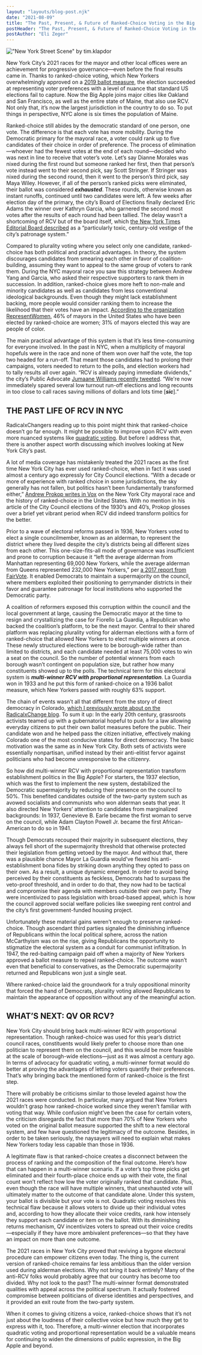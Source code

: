 ```yaml
---
layout: "layouts/blog-post.njk"
date: "2021-08-09"
title: "The Past, Present, & Future of Ranked-Choice Voting in the Big Apple"
postHeader: "The Past, Present, & Future of Ranked-Choice Voting in the Big Apple"
postAuthor: "Eli Zeger"
---
```


!["New York Street Scene" by tim.klapdor](/images/blog/nyc_street_scene.jpeg)

New York City’s 2021 races for the mayor and other local offices were an achievement for progressive governance—even before the final results came in. Thanks to ranked-choice voting, which New Yorkers overwhelmingly approved on a [2019 ballot measure](https://www1.nyc.gov/site/civicengagement/voting/ranked-choice-voting.page), the election succeeded at representing voter preferences with a level of nuance that standard US elections fail to capture. Now the Big Apple joins major cities like Oakland and San Francisco, as well as the entire state of Maine, that also use RCV. Not only that, it’s now the largest jurisdiction in the country to do so. To put things in perspective, NYC alone is six times the population of Maine.

Ranked-choice still abides by the democratic standard of one person, one vote. The difference is that each vote has more mobility. During the Democratic primary for the mayoral race, a voter could rank up to five candidates of their choice in order of preference. The process of elimination—whoever had the fewest votes at the end of each round—decided who was next in line to receive that voter’s vote. Let’s say Dianne Morales was nixed during the first round but someone ranked her first, then that person’s vote instead went to their second pick, say Scott Stringer. If Stringer was nixed during the second round, then it went to the person’s third pick, say Maya Wiley. However, if all of the person’s ranked picks were eliminated, their ballot was considered ***exhausted***. These rounds, otherwise known as instant runoffs, continued until two candidates were left. A few weeks after election day of the primary, the city’s Board of Elections finally declared Eric Adams the winner over Kathryn Garcia, who garnered the second most votes after the results of each round had been tallied. The delay wasn’t a shortcoming of RCV but of the board itself, which [the New York Times Editorial Board described](https://www.nytimes.com/2021/06/30/opinion/nyc-mayor-election-boe-votes.html) as a “particularly toxic, century-old vestige of the city’s patronage system.”

Compared to plurality voting where you select only one candidate, ranked-choice has both political and practical advantages. In theory, the system discourages candidates from smearing each other in favor of coalition-building, assuming they want to appeal to the same group of voters to rank them. During the NYC mayoral race you saw this strategy between Andrew Yang and Garcia, who asked their respective supporters to rank them in succession. In addition, ranked-choice gives more heft to non-male and minority candidates as well as candidates from less conventional ideological backgrounds. Even though they might lack establishment backing, more people would consider ranking them to increase the likelihood that their votes have an impact. [According to the organization RepresentWomen](https://www.representwomen.org/ranked_choice_voting_returns_to_new_york_city), 46% of mayors in the United States who have been elected by ranked-choice are women; 31% of mayors elected this way are people of color.

The main practical advantage of this system is that it’s less time-consuming for everyone involved. In the past in NYC, when a multiplicity of mayoral hopefuls were in the race and none of them won over half the vote, the top two headed for a run-off. That meant those candidates had to prolong their campaigns, voters needed to return to the polls, and election workers had to tally results all over again. “RCV is already paying immediate dividends,” the city’s Public Advocate [Jumaane Williams recently tweeted](https://twitter.com/JumaaneWilliams/status/1408091798241677328). “We're now immediately spared several low turnout run-off elections and long recounts in too close to call races saving millions of dollars and lots time [***sic***].”

## THE PAST LIFE OF RCV IN NYC

RadicalxChangers reading up to this point might think that ranked-choice doesn’t go far enough. It might be possible to improve upon RCV with even more nuanced systems like [quadratic voting](https://www.radicalxchange.org/concepts/quadratic-voting/). But before I address that, there is another aspect worth discussing which involves looking at New York City’s past.

A lot of media coverage has mistakenly treated the 2021 races as the first time New York City has ever used ranked-choice, when in fact it was used almost a century ago expressly for City Council elections. “With a decade or more of experience with ranked choice in some jurisdictions, the sky generally has not fallen, but politics hasn’t been fundamentally transformed either,” [Andrew Prokop writes in Vox](https://www.vox.com/22443775/ranked-choice-voting-explained-new-york-strategy) on the New York City mayoral race and the history of ranked-choice in the United States. With no mention in his article of the City Council elections of the 1930’s and 40’s, Prokop glosses over a brief yet vibrant period when RCV did indeed transform politics for the better.

Prior to a wave of electoral reforms passed in 1936, New Yorkers voted to elect a single councilmember, known as an alderman, to represent the district where they lived despite the city’s districts being all different sizes from each other. This one-size-fits-all mode of governance was insufficient and prone to corruption because it “left the average alderman from Manhattan representing 69,000 New Yorkers, while the average alderman from Queens represented 232,000 New Yorkers,” per [a 2017 report from FairVote](https://www.fairvote.org/proportion_representation_in_new_york_city_1936_1947). It enabled Democrats to maintain a supermajority on the council, where members exploited their positioning to gerrymander districts in their favor and guarantee patronage for local institutions who supported the Democratic party.

A coalition of reformers exposed this corruption within the council and the local government at large, causing the Democratic mayor at the time to resign and crystallizing the case for Fiorello La Guardia, a Republican who backed the coalition’s platform, to be the next mayor. Central to their shared platform was replacing plurality voting for alderman elections with a form of ranked-choice that allowed New Yorkers to elect multiple winners at once. These newly structured elections were to be borough-wide rather than limited to districts, and each candidate needed at least 75,000 votes to win a seat on the council. So the number of potential winners from each borough wasn’t contingent on population size, but rather how many constituents showed up to the polls. The technical term for this electoral system is ***multi-winner RCV with proportional representation***. La Guardia won in 1933 and he put this form of ranked-choice on a 1936 ballot measure, which New Yorkers passed with roughly 63% support.

The chain of events wasn’t all that different from the story of direct democracy in Colorado, [which I previously wrote about on the RadicalxChange blog](https://www.radicalxchange.org/updates/blog/direct-democracy-in-the-quadratic-rockies/). To sum it up: In the early 20th century, grassroots activists teamed up with a gubernatorial hopeful to push for a law allowing everyday citizens to put their own ballot measures before the public. Their candidate won and he helped pass the citizen initiative, effectively making Colorado one of the most conducive states for direct democracy. The basic motivation was the same as in New York City. Both sets of activists were essentially nonpartisan, unified instead by their anti-elitist fervor against politicians who had become unresponsive to the citizenry.

So how did multi-winner RCV with proportional representation transform establishment politics in the Big Apple? For starters, the 1937 election, which was the first to implement the new system, destabilized the Democratic supermajority by reducing their presence on the council to 50%. This benefited candidates outside of the two-party system such as avowed socialists and communists who won alderman seats that year. It also directed New Yorkers’ attention to candidates from marginalized backgrounds: In 1937, Genevieve B. Earle became the first woman to serve on the council, while Adam Clayton Powell Jr. became the first African-American to do so in 1941.

Though Democrats recouped their majority in subsequent elections, they always fell short of the supermajority threshold that otherwise protected their legislation from getting vetoed by the mayor. And without that, there was a plausible chance Mayor La Guardia would’ve flexed his anti-establishment bona fides by striking down anything they opted to pass on their own. As a result, a unique dynamic emerged. In order to avoid being perceived by their constituents as feckless, Democrats had to surpass the veto-proof threshold, and in order to do that, they now had to be tactical and compromise their agenda with members outside their own party. They were incentivized to pass legislation with broad-based appeal, which is how the council approved social welfare policies like sweeping rent control and the city’s first government-funded housing project.

Unfortunately these material gains weren’t enough to preserve ranked-choice. Though ascendant third parties signaled the diminishing influence of Republicans within the local political sphere, across the nation McCarthyism was on the rise, giving Republicans the opportunity to stigmatize the electoral system as a conduit for communist infiltration. In 1947, the red-baiting campaign paid off when a majority of New Yorkers approved a ballot measure to repeal ranked-choice. The outcome wasn’t even that beneficial to conservatives, as the Democratic supermajority returned and Republicans won just a single seat.

Where ranked-choice laid the groundwork for a truly oppositional minority that forced the hand of Democrats, plurality voting allowed Republicans to maintain the appearance of opposition without any of the meaningful action.

## WHAT’S NEXT: QV OR RCV?

New York City should bring back multi-winner RCV with proportional representation. Though ranked-choice was used for this year’s district council races, constituents would likely prefer to choose more than one politician to represent them on the council, and this would be more feasible at the scale of borough-wide elections—just as it was almost a century ago. In terms of advocacy for quadratic voting, a multi-winner format would do better at proving the advantages of letting voters quantify their preferences. That’s why bringing back the mentioned form of ranked-choice is the first step.

There will probably be criticisms similar to those leveled against how the 2021 races were conducted. In particular, many argued that New Yorkers wouldn’t grasp how ranked-choice worked since they weren’t familiar with voting that way. While confusion might’ve been the case for certain voters, the criticism disregards the fact that more than 70% of New Yorkers who voted on the original ballot measure supported the shift to a new electoral system, and few have questioned the legitimacy of the outcome. Besides, in order to be taken seriously, the naysayers will need to explain what makes New Yorkers today less capable than those in 1936.

A legitimate flaw is that ranked-choice creates a disconnect between the process of ranking and the composition of the final outcome. Here’s how that can happen in a multi-winner scenario. If a voter’s top three picks get eliminated and their fourth-place choice ends up with their vote, the final count won’t reflect how low the voter originally ranked that candidate. Plus, even though the race will have multiple winners, that unexhausted vote will ultimately matter to the outcome of that candidate alone. Under this system, your ballot is divisible but your vote is not. Quadratic voting resolves this technical flaw because it allows voters to divide up their individual votes and, according to how they allocate their voice credits, rank how intensely they support each candidate or item on the ballot. With its diminishing returns mechanism, QV incentivizes voters to spread out their voice credits—especially if they have more ambivalent preferences—so that they have an impact on more than one outcome.

The 2021 races in New York City proved that reviving a bygone electoral procedure can empower citizens even today. The thing is, the current version of ranked-choice remains far less ambitious than the older version used during alderman elections. Why not bring it back entirely? Many of the anti-RCV folks would probably agree that our country has become too divided. Why not look to the past? The multi-winner format demonstrated qualities with appeal across the political spectrum. It actually fostered compromise between politicians of diverse identities and perspectives, and it provided an exit route from the two-party system.

When it comes to giving citizens a voice, ranked-choice shows that it’s not just about the loudness of their collective voice but how much they get to express with it, too. Therefore, a multi-winner election that incorporates quadratic voting and proportional representation would be a valuable means for continuing to widen the dimensions of public expression, in the Big Apple and beyond.
